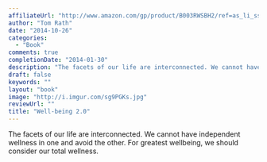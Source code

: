 ```yaml
---
affiliateUrl: "http://www.amazon.com/gp/product/B003RWSBH2/ref=as_li_ss_tl?ie=UTF8&camp=1789&creative=390957&creativeASIN=B003RWSBH2&linkCode=as2&tag=jaktre-20"
author: "Tom Rath"
date: "2014-10-26"
categories:
  - "Book"
comments: true
completionDate: "2014-01-30"
description: "The facets of our life are interconnected. We cannot have independent wellness in one and avoid the other. For greatest wellbeing, we should consider "
draft: false
keywords: ""
layout: "book"
image: "http://i.imgur.com/sg9PGKs.jpg"
reviewUrl: ""
title: "Well-being 2.0"
---
```


The facets of our life are interconnected. We cannot have independent wellness in one and avoid the other. For greatest wellbeing, we should consider our total wellness.
